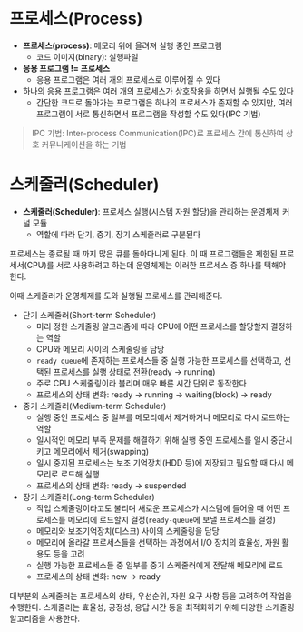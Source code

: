 # 프로세스(Process)

- **프로세스(process)**: 메모리 위에 올려져 실행 중인 프로그램
  - 코드 이미지(binary): 실행파일
- **응용 프로그램 != 프로세스**
  - 응용 프로그램은 여러 개의 프로세스로 이루어질 수 있다
- 하나의 응용 프로그램은 여러 개의 프로세스가 상호작용을 하면서 실행될 수도 있다
  - 간단한 코드로 돌아가는 프로그램은 하나의 프로세스가 존재할 수 있지만, 여러 프로그램이 서로 통신하면서 프로그램을 작성할 수도 있다(IPC 기법)

> IPC 기법: Inter-process Communication(IPC)로 프로세스 간에 통신하여 상호 커뮤니케이션을 하는 기법

# 스케줄러(Scheduler)

- **스케줄러(Scheduler)**: 프로세스 실행(시스템 자원 할당)을 관리하는 운영체제 커널 모듈
  - 역할에 따라 단기, 중기, 장기 스케줄러로 구분된다

프로세스는 종료될 때 까지 많은 큐를 돌아다니게 된다. 이 때 프로그램들은 제한된 프로세서(CPU)를 서로 사용하려고 하는데 운영체제는 이러한 프로세스 중 하나를 택해야 한다.

이때 스케줄러가 운영체제를 도와 실행될 프로세스를 관리해준다.

- 단기 스케줄러(Short-term Scheduler)
  - 미리 정한 스케줄링 알고리즘에 따라 CPU에 어떤 프로세스를 할당할지 결정하는 역할
  - CPU와 메모리 사이의 스케줄링을 담당
  - `ready queue`에 존재하는 프로세스들 중 실행 가능한 프로세스를 선택하고, 선택된 프로세스를 실행 상태로 전환(ready → running)
  - 주로 CPU 스케줄링이라 불리며 매우 빠른 시간 단위로 동작한다
  - 프로세스의 상태 변화: ready → running → waiting(block) → ready
- 중기 스케줄러(Medium-term Scheduler)
  - 실행 중인 프로세스 중 일부를 메모리에서 제거하거나 메모리로 다시 로드하는 역할
  - 일시적인 메모리 부족 문제를 해결하기 위해 실행 중인 프로세스를 일시 중단시키고 메모리에서 제거(swapping)
  - 일시 중지된 프로세스는 보조 기억장치(HDD 등)에 저장되고 필요할 때 다시 메모리로 로드해 실행
  - 프로세스의 상태 변화: ready → suspended
- 장기 스케줄러(Long-term Scheduler)
  - 작업 스케줄링이라고도 불리며 새로운 프로세스가 시스템에 들어올 때 어떤 프로세스를 메모리에 로드할지 결정(`ready-queue`에 보낼 프로세스를 결정)
  - 메모리와 보조기억장치(디스크) 사이의 스케줄링을 담당
  - 메모리에 올라갈 프로세스들을 선택하는 과정에서 I/O 장치의 효율성, 자원 활용도 등을 고려
  - 실행 가능한 프로세스들 중 일부를 중기 스케줄러에게 전달해 메모리에 로드
  - 프로세스의 상태 변화: new → ready

대부분의 스케줄러는 프로세스의 상태, 우선순위, 자원 요구 사항 등을 고려하여 작업을 수행한다. 스케줄러는 효율성, 공정성, 응답 시간 등을 최적화하기 위해 다양한 스케줄링 알고리즘을 사용한다.